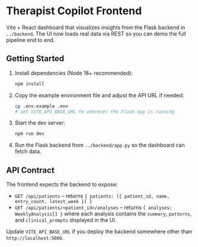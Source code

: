 # Therapist Copilot Frontend

Vite + React dashboard that visualizes insights from the Flask backend in `../backend`. The UI now loads real data via REST so you can demo the full pipeline end to end.

## Getting Started

1. Install dependencies (Node 18+ recommended):
   ```bash
   npm install
   ```
2. Copy the example environment file and adjust the API URL if needed:
   ```bash
   cp .env.example .env
   # set VITE_API_BASE_URL to wherever the Flask app is running
   ```
3. Start the dev server:
   ```bash
   npm run dev
   ```
4. Run the Flask backend from `../backend/app.py` so the dashboard can fetch data.

## API Contract

The frontend expects the backend to expose:
- `GET /api/patients` – returns `{ patients: [{ patient_id, name, entry_count, latest_week }] }`
- `GET /api/patients/<patient_id>/analyses` – returns `{ analyses: WeeklyAnalysis[] }` where each analysis contains the `summary`, `patterns`, and `clinical_prompts` displayed in the UI.

Update `VITE_API_BASE_URL` if you deploy the backend somewhere other than `http://localhost:5000`.
